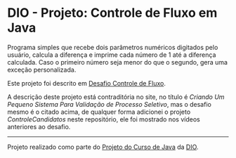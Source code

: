 # DIO - Projeto: Controle de Fluxo em Java

Programa simples que recebe dois parâmetros numéricos digitados pelo usuário, calcula a diferença e imprime cada número de 1 até a diferença calculada. Caso o primeiro número seja menor do que o segundo, gera uma exceção personalizada.

Este projeto foi descrito em [Desafio Controle de Fluxo](https://github.com/digitalinnovationone/trilha-java-basico/tree/main/desafios/controle-fluxo).

A descrição deste projeto está contraditória no site, no título é _Criando Um Pequeno Sistema Para Validação de Processo Seletivo_, mas o desafio mesmo é o citado acima, de qualquer forma adicionei o projeto _ControleCandidatos_ neste repositório, ele foi mostrado nos vídeos anteriores ao desafio.

---

Projeto realizado como parte do [Projeto do Curso de Java](https://web.dio.me/lab/desafio-de-projeto-titulo/learning/4c2f62a5-a3ab-491a-a2f4-febf4f676646) da [DIO](https://web.dio.me).